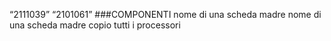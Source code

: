 “2111039”
“2101061”
###COMPONENTI
nome di una scheda madre
nome di una scheda madre
copio tutti i processori  
